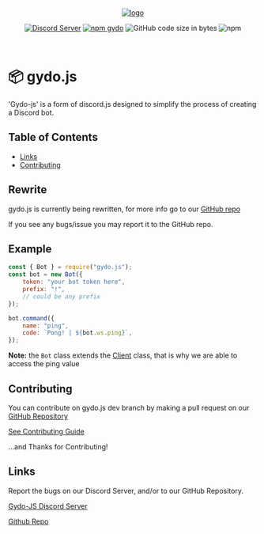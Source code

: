 <div align="center">
  <br />
  <p>
    <a href="#"><img src="https://i.imgur.com/D0F1l8i.png" alt="logo"/></a>
  </p>
  <p>
    <a href="https://discord.gg/s5UcwZTzKg"><img src="https://img.shields.io/discord/823028211075383316?label=Gydo-JS%20Server&logo=discord" alt="Discord Server" /></a>
    <a href="https://npmjs.com/package/gydo.js"><img src="https://img.shields.io/npm/v/gydo.js?color=%23acff00&label=gydo.js&logo=npm" alt="npm gydo"></a>
    <img alt="GitHub code size in bytes" src="https://img.shields.io/github/languages/code-size/Gydo-Team/gydo.js" >
    <img alt="npm" src="https://img.shields.io/npm/dt/gydo.js">
  </p>
  <br />
</div>

# 📦 gydo.js

'Gydo-js' is a form of discord.js designed to simplify the process of creating a Discord bot.

## Table of Contents

- [Links](#links)
- [Contributing](#contributing)

## Rewrite

gydo.js is currently being rewritten, for more info go to our [GitHub repo](https://github.com/Gydo-Team/gydo.js)

If you see any bugs/issue you may report it to the GitHub repo.

## Example

```js
const { Bot } = require("gydo.js");
const bot = new Bot({
    token: "your bot token here",
    prefix: "!",
    // could be any prefix
});

bot.command({
    name: "ping",
    code: `Pong! | ${bot.ws.ping}`,
});
```

**Note:** the `Bot` class extends the [Client](https://discord.js.org/#/docs/discord.js/stable/class/Client) class, that is why we are able to access the ping value

## Contributing

You can contribute on gydo.js dev branch by making a pull request on our [GitHub Repository](https://github.com/Gydo-Team/gydo.js)

[See Contributing Guide](https://github.com/Gydo-Team/gydo.js-dev/blob/main/docs/CONTRIBUTING.md)

...and Thanks for Contributing!

## Links
Report the bugs on our Discord Server, and/or to our GitHub Repository.

[Gydo-JS Discord Server](https://discord.gg/s5UcwZTzKg)

[Github Repo](https://github.com/Gydo-Team/gydo.js)